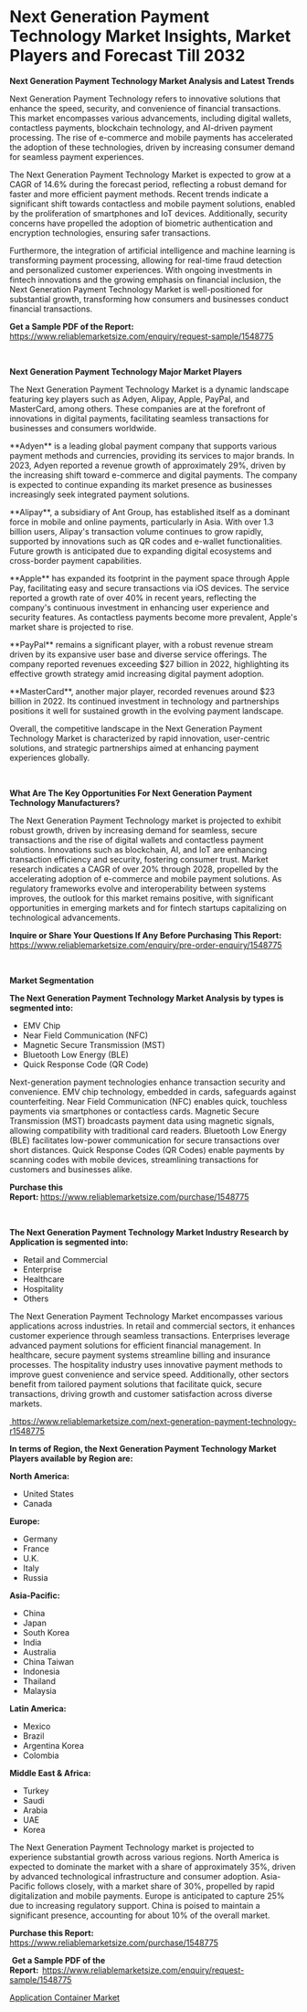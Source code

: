 <p><h1>Next Generation Payment Technology Market Insights, Market Players and Forecast Till 2032</h1></p><p><strong>Next Generation Payment Technology Market Analysis and Latest Trends</strong></p>
<p><p>Next Generation Payment Technology refers to innovative solutions that enhance the speed, security, and convenience of financial transactions. This market encompasses various advancements, including digital wallets, contactless payments, blockchain technology, and AI-driven payment processing. The rise of e-commerce and mobile payments has accelerated the adoption of these technologies, driven by increasing consumer demand for seamless payment experiences.</p><p>The Next Generation Payment Technology Market is expected to grow at a CAGR of 14.6% during the forecast period, reflecting a robust demand for faster and more efficient payment methods. Recent trends indicate a significant shift towards contactless and mobile payment solutions, enabled by the proliferation of smartphones and IoT devices. Additionally, security concerns have propelled the adoption of biometric authentication and encryption technologies, ensuring safer transactions.</p><p>Furthermore, the integration of artificial intelligence and machine learning is transforming payment processing, allowing for real-time fraud detection and personalized customer experiences. With ongoing investments in fintech innovations and the growing emphasis on financial inclusion, the Next Generation Payment Technology Market is well-positioned for substantial growth, transforming how consumers and businesses conduct financial transactions.</p></p>
<p><strong>Get a Sample PDF of the Report:&nbsp;</strong> <a href="https://www.reliablemarketsize.com/enquiry/request-sample/1548775?utm_campaign=2809&utm_medium=2&utm_source=Github&utm_content=ia&utm_term=10032025&utm_id=next-generation-payment-technology">https://www.reliablemarketsize.com/enquiry/request-sample/1548775</a></p>
<p>&nbsp;</p>
<p><strong>Next Generation Payment Technology Major Market Players</strong></p>
<p><p>The Next Generation Payment Technology Market is a dynamic landscape featuring key players such as Adyen, Alipay, Apple, PayPal, and MasterCard, among others. These companies are at the forefront of innovations in digital payments, facilitating seamless transactions for businesses and consumers worldwide.</p><p>**Adyen** is a leading global payment company that supports various payment methods and currencies, providing its services to major brands. In 2023, Adyen reported a revenue growth of approximately 29%, driven by the increasing shift toward e-commerce and digital payments. The company is expected to continue expanding its market presence as businesses increasingly seek integrated payment solutions.</p><p>**Alipay**, a subsidiary of Ant Group, has established itself as a dominant force in mobile and online payments, particularly in Asia. With over 1.3 billion users, Alipay's transaction volume continues to grow rapidly, supported by innovations such as QR codes and e-wallet functionalities. Future growth is anticipated due to expanding digital ecosystems and cross-border payment capabilities.</p><p>**Apple** has expanded its footprint in the payment space through Apple Pay, facilitating easy and secure transactions via iOS devices. The service reported a growth rate of over 40% in recent years, reflecting the company's continuous investment in enhancing user experience and security features. As contactless payments become more prevalent, Apple's market share is projected to rise.</p><p>**PayPal** remains a significant player, with a robust revenue stream driven by its expansive user base and diverse service offerings. The company reported revenues exceeding $27 billion in 2022, highlighting its effective growth strategy amid increasing digital payment adoption. </p><p>**MasterCard**, another major player, recorded revenues around $23 billion in 2022. Its continued investment in technology and partnerships positions it well for sustained growth in the evolving payment landscape. </p><p>Overall, the competitive landscape in the Next Generation Payment Technology Market is characterized by rapid innovation, user-centric solutions, and strategic partnerships aimed at enhancing payment experiences globally.</p></p>
<p>&nbsp;</p>
<p><strong>What Are The Key Opportunities For Next Generation Payment Technology Manufacturers?</strong></p>
<p><p>The Next Generation Payment Technology market is projected to exhibit robust growth, driven by increasing demand for seamless, secure transactions and the rise of digital wallets and contactless payment solutions. Innovations such as blockchain, AI, and IoT are enhancing transaction efficiency and security, fostering consumer trust. Market research indicates a CAGR of over 20% through 2028, propelled by the accelerating adoption of e-commerce and mobile payment solutions. As regulatory frameworks evolve and interoperability between systems improves, the outlook for this market remains positive, with significant opportunities in emerging markets and for fintech startups capitalizing on technological advancements.</p></p>
<p><strong>Inquire or Share Your Questions If Any Before Purchasing This Report:</strong> <a href="https://www.reliablemarketsize.com/enquiry/pre-order-enquiry/1548775?utm_campaign=2809&utm_medium=2&utm_source=Github&utm_content=ia&utm_term=10032025&utm_id=next-generation-payment-technology">https://www.reliablemarketsize.com/enquiry/pre-order-enquiry/1548775</a></p>
<p>&nbsp;</p>
<p><strong>Market Segmentation</strong></p>
<p><strong>The Next Generation Payment Technology Market Analysis by types is segmented into:</strong></p>
<p><ul><li>EMV Chip</li><li>Near Field Communication (NFC)</li><li>Magnetic Secure Transmission (MST)</li><li>Bluetooth Low Energy (BLE)</li><li>Quick Response Code (QR Code)</li></ul></p>
<p><p>Next-generation payment technologies enhance transaction security and convenience. EMV chip technology, embedded in cards, safeguards against counterfeiting. Near Field Communication (NFC) enables quick, touchless payments via smartphones or contactless cards. Magnetic Secure Transmission (MST) broadcasts payment data using magnetic signals, allowing compatibility with traditional card readers. Bluetooth Low Energy (BLE) facilitates low-power communication for secure transactions over short distances. Quick Response Codes (QR Codes) enable payments by scanning codes with mobile devices, streamlining transactions for customers and businesses alike.</p></p>
<p><strong>Purchase this Report:&nbsp;</strong><a href="https://www.reliablemarketsize.com/purchase/1548775?utm_campaign=2809&utm_medium=2&utm_source=Github&utm_content=ia&utm_term=10032025&utm_id=next-generation-payment-technology">https://www.reliablemarketsize.com/purchase/1548775</a></p>
<p>&nbsp;</p>
<p><strong>The Next Generation Payment Technology Market Industry Research by Application is segmented into:</strong></p>
<p><ul><li>Retail and Commercial</li><li>Enterprise</li><li>Healthcare</li><li>Hospitality</li><li>Others</li></ul></p>
<p><p>The Next Generation Payment Technology Market encompasses various applications across industries. In retail and commercial sectors, it enhances customer experience through seamless transactions. Enterprises leverage advanced payment solutions for efficient financial management. In healthcare, secure payment systems streamline billing and insurance processes. The hospitality industry uses innovative payment methods to improve guest convenience and service speed. Additionally, other sectors benefit from tailored payment solutions that facilitate quick, secure transactions, driving growth and customer satisfaction across diverse markets.</p></p>
<p><a href="https://www.reliablemarketsize.com/next-generation-payment-technology-r1548775?utm_campaign=2809&utm_medium=2&utm_source=Github&utm_content=ia&utm_term=10032025&utm_id=next-generation-payment-technology">&nbsp;https://www.reliablemarketsize.com/next-generation-payment-technology-r1548775</a></p>
<p><strong>In terms of Region, the Next Generation Payment Technology Market Players available by Region are:</strong></p>
<p>
    <p> <strong> North America: </strong>
        <ul>
            <li>United States</li>
            <li>Canada</li>
        </ul>
        </p> 
    <p> <strong> Europe: </strong>
        <ul>
            <li>Germany</li>
            <li>France</li>
            <li>U.K.</li>
            <li>Italy</li>
            <li>Russia</li>
        </ul>
        </p> 
    <p> <strong> Asia-Pacific: </strong>
        <ul>
            <li>China</li>
            <li>Japan</li>
            <li>South Korea</li>
            <li>India</li>
            <li>Australia</li>
            <li>China Taiwan</li>
            <li>Indonesia</li>
            <li>Thailand</li>
            <li>Malaysia</li>
        </ul>
        </p> 
    <p> <strong> Latin America: </strong>
        <ul>
            <li>Mexico</li>
            <li>Brazil</li>
            <li>Argentina Korea</li>
            <li>Colombia</li>
        </ul>
        </p> 
    <p> <strong> Middle East & Africa: </strong>
        <ul>
            <li>Turkey</li>
            <li>Saudi</li>
            <li>Arabia</li>
            <li>UAE</li>
            <li>Korea</li>
        </ul>
    </p>
    </p>
<p><p>The Next Generation Payment Technology market is projected to experience substantial growth across various regions. North America is expected to dominate the market with a share of approximately 35%, driven by advanced technological infrastructure and consumer adoption. Asia-Pacific follows closely, with a market share of 30%, propelled by rapid digitalization and mobile payments. Europe is anticipated to capture 25% due to increasing regulatory support. China is poised to maintain a significant presence, accounting for about 10% of the overall market.</p></p>
<p><strong>Purchase this Report: </strong><a href="https://www.reliablemarketsize.com/purchase/1548775?utm_campaign=2809&utm_medium=2&utm_source=Github&utm_content=ia&utm_term=10032025&utm_id=next-generation-payment-technology">https://www.reliablemarketsize.com/purchase/1548775</a></p>
<p>&nbsp;<strong>Get a Sample PDF of the Report:&nbsp;&nbsp;</strong><a href="https://www.reliablemarketsize.com/enquiry/request-sample/1548775?utm_campaign=2809&utm_medium=2&utm_source=Github&utm_content=ia&utm_term=10032025&utm_id=next-generation-payment-technology">https://www.reliablemarketsize.com/enquiry/request-sample/1548775</a></p>
<p><strong></strong></p>
<p><p><a href="https://github.com/djembashote/Market-Research-Report-List-1/blob/main/application-container-market.md?utm_campaign=2809&utm_medium=2&utm_source=Github&utm_content=ia&utm_term=10032025&utm_id=next-generation-payment-technology">Application Container Market</a></p></p>